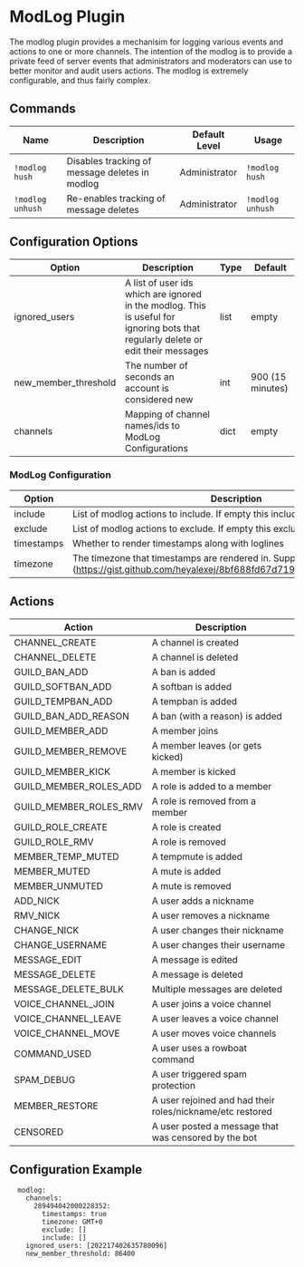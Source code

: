 # ModLog Plugin

The modlog plugin provides a mechanisim for logging various events and actions to one or more channels. The intention of the modlog is to provide a private feed of server events that administrators and moderators can use to better monitor and audit users actions. The modlog is extremely configurable, and thus fairly complex.

## Commands

| Name | Description | Default Level | Usage |
|------|-------------|---------------|-------|
| `!modlog hush` | Disables tracking of message deletes in modlog | Administrator | `!modlog hush` |
| `!modlog unhush` | Re-enables tracking of message deletes | Administrator | `!modlog unhush` |

## Configuration Options

| Option | Description | Type | Default |
|--------|-------------|------|---------|
| ignored\_users | A list of user ids which are ignored in the modlog. This is useful for ignoring bots that regularly delete or edit their messages | list | empty |
| new\_member\_threshold | The number of seconds an account is considered new | int | 900 (15 minutes) |
| channels | Mapping of channel names/ids to ModLog Configurations | dict | empty |

### ModLog Configuration

| Option | Description | Type | Default |
|--------|-------------|------|---------|
| include | List of modlog actions to include. If empty this includes all mod log actions | list | empty |
| exclude | List of modlog actions to exclude. If empty this excludes no mod log actions | list | empty |
| timestamps | Whether to render timestamps along with loglines | bool | false |
| timezone | The timezone that timestamps are rendered in. Supported timezones: (https://gist.github.com/heyalexej/8bf688fd67d7199be4a1682b3eec7568) | timezone | US/Eastern |

## Actions

| Action | Description |
|--------|-------------|
| CHANNEL\_CREATE | A channel is created |
| CHANNEL\_DELETE | A channel is deleted |
| GUILD\_BAN\_ADD | A ban is added |
| GUILD\_SOFTBAN\_ADD | A softban is added |
| GUILD\_TEMPBAN\_ADD | A tempban is added |
| GUILD\_BAN\_ADD\_REASON | A ban (with a reason) is added |
| GUILD\_MEMBER\_ADD | A member joins |
| GUILD\_MEMBER\_REMOVE | A member leaves (or gets kicked) |
| GUILD\_MEMBER\_KICK | A member is kicked |
| GUILD\_MEMBER\_ROLES\_ADD | A role is added to a member |
| GUILD\_MEMBER\_ROLES\_RMV | A role is removed from a member |
| GUILD\_ROLE\_CREATE | A role is created |
| GUILD\_ROLE\_RMV | A role is removed |
| MEMBER\_TEMP\_MUTED | A tempmute is added |
| MEMBER\_MUTED | A mute is added |
| MEMBER\_UNMUTED | A mute is removed |
| ADD\_NICK | A user adds a nickname |
| RMV\_NICK | A user removes a nickname |
| CHANGE\_NICK | A user changes their nickname |
| CHANGE\_USERNAME | A user changes their username |
| MESSAGE\_EDIT | A message is edited |
| MESSAGE\_DELETE | A message is deleted |
| MESSAGE\_DELETE\_BULK | Multiple messages are deleted |
| VOICE\_CHANNEL\_JOIN | A user joins a voice channel |
| VOICE\_CHANNEL\_LEAVE | A user leaves a voice channel |
| VOICE\_CHANNEL\_MOVE | A user moves voice channels |
| COMMAND\_USED | A user uses a rowboat command |
| SPAM\_DEBUG | A user triggered spam protection |
| MEMBER\_RESTORE | A user rejoined and had their roles/nickname/etc restored |
| CENSORED | A user posted a message that was censored by the bot |

## Configuration Example

```
  modlog:
    channels:
      289494042000228352:
        timestamps: true
        timezone: GMT+0
        exclude: []
        include: []
    ignored_users: [202217402635780096]
    new_member_threshold: 86400
```
